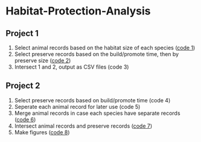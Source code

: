# Habitat-Protection-Analysis
## Project 1
1. Select animal records based on the habitat size of each species ([code 1](https://github.com/yilunz/Habitat-Protection-Analysis/blob/master/animal_code_use.py))
2. Select preserve records based on the build/promote time, then by preserve size ([code 2](https://github.com/yilunz/Habitat-Protection-Analysis/blob/master/preserve_code.py))
4. Intersect 1 and 2, output as CSV files (code 3)

## Project 2
1. Select preserve records based on build/promote time (code 4)
2. Seperate each animal record for later use (code 5)
3. Merge animal records in case each species have separate records ([code 6](https://github.com/yilunz/Habitat-Protection-Analysis/blob/master/merge.py))
4. Intersect animal records and preserve records ([code 7](https://github.com/yilunz/Habitat-Protection-Analysis/blob/master/intersect_2.py))
5. Make figures ([code 8](https://github.com/yilunz/Habitat-Protection-Analysis/blob/master/figure.R))
